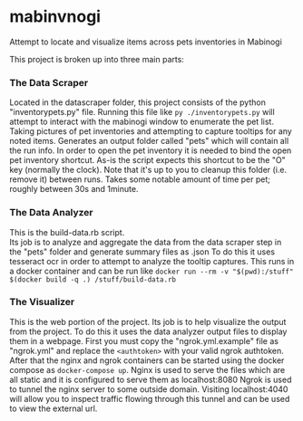 # mabinvnogi
Attempt to locate and visualize items across pets inventories in Mabinogi

This project is broken up into three main parts:

### The Data Scraper
Located in the datascraper folder, this project consists of the python "inventorypets.py" file.
Running this file like `py ./inventorypets.py` will attempt to interact with the mabinogi window to enumerate the pet list.
Taking pictures of pet inventories and attempting to capture tooltips for any noted items.
Generates an output folder called "pets" which will contain all the run info.
In order to open the pet inventory it is needed to bind the open pet inventory shortcut.
As-is the script expects this shortcut to be the "O" key (normally the clock).
Note that it's up to you to cleanup this folder (i.e. remove it) between runs.
Takes some notable amount of time per pet; roughly between 30s and 1minute. 

### The Data Analyzer
This is the build-data.rb script.  
Its job is to analyze and aggregate the data from the data scraper step in the "pets" folder and generate summary files as .json
To do this it uses tesseract ocr in order to attempt to analyze the tooltip captures.
This runs in a docker container and can be run like `docker run --rm -v "$(pwd):/stuff" $(docker build -q .) /stuff/build-data.rb`

### The Visualizer
This is the web portion of the project.  Its job is to help visualize the output from the project.
To do this it uses the data analyzer output files to display them in a webpage.
First you must copy the "ngrok.yml.example" file as "ngrok.yml" and replace the `<authtoken>` with your valid ngrok authtoken.
After that the nginx and ngrok containers can be started using the docker compose as `docker-compose up`.
Nginx is used to serve the files which are all static and it is configured to serve them as localhost:8080
Ngrok is used to tunnel the nginx server to some outside domain.  Visiting localhost:4040 will allow you to inspect traffic flowing through this tunnel and can be used to view the external url.


